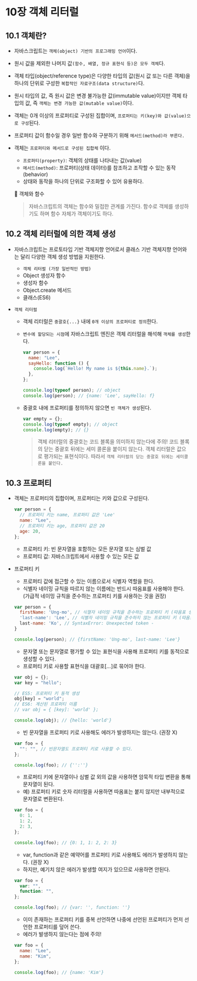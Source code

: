 # 10장 객체 리터럴

## 10.1 객체란?

- 자바스크립트는 `객체(object) 기반의 프로그래밍 언어`이다.
- 원시 값을 제외한 나머지 값`(함수, 배열, 정규 표현식 등)은 모두 객체`다.
- 객체 타입(object/reference type)은 다양한 타입의 값(원시 값 또는 다른 객체)을 하나의 단위로 구성한 `복합적인 자료구조(data structure)`다.
- 원시 타입의 값, 즉 원시 값은 변경 불가능한 값(immutable value)이지만 객체 타입의 값, 즉 `객체는 변경 가능한 값(mutable value)`이다.
- 객체는 0개 이상의 프로퍼티로 구성된 집합이며, `프로퍼티는 키(key)와 값(value)으로 구성`된다.
- 프로퍼티 값이 함수일 경우 일반 함수와 구분하기 위해 `메서드(method)라 부른다.`
- 객체는 `프로퍼티와 메서드로 구성된 집합체` 이다.

  - `프로퍼티(property)`: 객체의 상태를 나타내는 값(value)
  - `메서드(method)`: 프로퍼티(상태 데이터)를 참조하고 조작할 수 있는 동작(behavior)
  - 상태와 동작을 하나의 단위로 구조화할 수 있어 유용하다.

  📄 객체와 함수

  > 자바스크립트의 객체는 함수와 밀접한 관계를 가진다. 함수로 객체를 생성하기도 하며 함수 자체가 객체이기도 하다.

## 10.2 객체 리터럴에 의한 객체 생성

- 자바스크립트는 프로토타입 기반 객체지향 언어로서 클래스 기반 객체지향 언어와는 달리 다양한 객체 생성 방법을 지원한다.

  - `객체 리터럴 (가장 일반적인 방법)`
  - Object 생성자 함수
  - 생성자 함수
  - Object.create 메서드
  - 클래스(ES6)

- `객체 리터럴`

  - 객체 리터럴은 `중괄호{...}` 내에 `0개 이상의 프로퍼티로 정의`한다.
  - `변수에 할당되는 시점`에 자바스크립트 엔진은 객체 리터럴을 해석해 `객체를 생성`한다.

    ```javascript
    var person = {
      name: "Lee",
      sayHello: function () {
        console.log(`Hello! My name is ${this.name}.`);
      },
    };

    console.log(typeof person); // object
    console.log(person); // {name: 'Lee', sayHello: f}
    ```

  - 중괄호 내에 프로퍼티를 정의하지 않으면 `빈 객체가 생성`된다.
    ```javascript
    var empty = {};
    console.log(typeof empty); // object
    console.log(empty); // {}
    ```
    > 객체 리터럴의 중괄호는 코드 블록을 의미하지 않는다에 주의!
    > 코드 블록의 닫는 중괄호 뒤에는 세미 콜론을 붙이지 않는다.
    > 객체 리터럴은 값으로 평가되는 표현식이다. 따라서 `객체 리터럴의 닫는 중괄호 뒤에는 세미콜론을 붙인다.`

## 10.3 프로퍼티

- 객체는 프로퍼티의 집합이며, 프로퍼티는 키와 값으로 구성된다.

  ```javascript
  var person = {
    // 프로퍼티 키는 name, 프로퍼티 값은 'Lee'
    name: "Lee",
    // 프로퍼티 키는 age, 프로퍼티 값은 20
    age: 20,
  };
  ```

  - 프로퍼티 키: 빈 문자열을 포함하는 모든 문자열 또는 심벌 값
  - 프로퍼티 값: 자바스크립트에서 사용할 수 있는 모든 값

- 프로퍼티 키

  - 프로퍼티 값에 접근할 수 있는 이름으로서 식별자 역할을 한다.
  - 식별자 네이밍 규칙을 따르지 않는 이름에는 반드시 따옴표를 사용해야 한다. (가급적 네이밍 규칙을 준수하는 프로퍼티 키를 사용하는 것을 권장)

  ```javascript
  var person = {
    firstName: 'Ung-mo', // 식졀자 네이밍 규칙을 준수하는 프로퍼티 키 (따옴표 생략 가능)
    'last-name': 'Lee', // 식별자 네이밍 규칙을 준수하지 않는 프로퍼티 키 (따옴표 생략 불가능)
    last-name: 'Ko', // SyntaxError: Unexpected token -
  }

  console.log(person); // {firstName: 'Ung-mo', last-name: 'Lee'}
  ```

  - 문자열 또는 문자열로 평가할 수 있는 표현식을 사용해 프로퍼티 키를 동적으로 생성할 수 있다.
  - 프로퍼티 키로 사용할 표현식을 대괄호[...]로 묶어야 한다.

  ```javascript
  var obj = {};
  var key = "hello";

  // ES5: 프로퍼티 키 동적 생성
  obj[key] = "world";
  // ES6: 계산된 프로퍼티 이름
  // var obj = { [key]: 'world' };

  console.log(obj); // {hello: 'world'}
  ```

  - 빈 문자열을 프로퍼티 키로 사용해도 에러가 발생하지는 않는다. (권장 X)

  ```javascript
  var foo = {
    "": "", // 빈문자열도 프로퍼티 키로 사용할 수 있다.
  };

  console.log(foo); // {'':''}
  ```

  - 프로퍼티 키에 문자열이나 심벌 값 외의 값을 사용하면 암묵적 타입 변환을 통해 문자열이 된다.
  - 예) 프로퍼티 키로 숫자 리터럴을 사용하면 따옴표는 붙지 않지만 내부적으로 문자열로 변환된다.

  ```javascript
  var foo = {
    0: 1,
    1: 2,
    2: 3,
  };

  console.log(foo); // {0: 1, 1: 2, 2: 3}
  ```

  - var, function과 같은 예약어를 프로퍼티 키로 사용해도 에러가 발생하지 않는다. (권장 X)
  - 하지만, 예기치 않은 에러가 발생할 여지가 있으므로 사용하면 안된다.

  ```javascript
  var foo = {
    var: "",
    function: "",
  };

  console.log(foo); // {var: '', function: ''}
  ```

  - 이미 존재하는 프로퍼티 키를 중복 선언하면 나중에 선언된 프로퍼티가 먼저 선언한 프로퍼티를 덮어 쓴다.
  - 에러가 발생하지 않는다는 점에 주의!

  ```javascript
  var foo = {
    name: "Lee",
    name: "Kim",
  };

  console.log(foo); // {name: 'Kim'}
  ```
